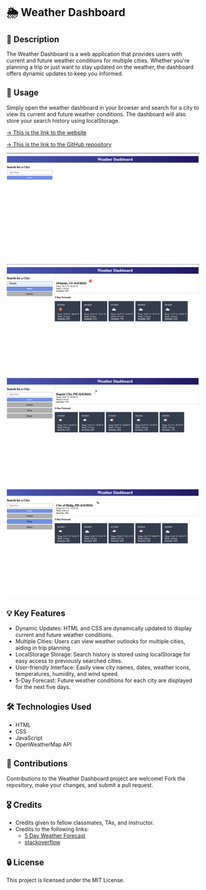 # 🌦️ Weather Dashboard

## 📝 Description
The Weather Dashboard is a web application that provides users with current and future weather conditions for multiple cities. Whether you're planning a trip or just want to stay updated on the weather, the dashboard offers dynamic updates to keep you informed.

## 🔧 Usage
Simply open the weather dashboard in your browser and search for a city to view its current and future weather conditions. The dashboard will also store your search history using localStorage.

[&rarr; This is the link to the website](https://thecaprifire.github.io/my-weather-dashboard/)

[&rarr; This is the link to the GitHub repository](https://github.com/janiandaluz/my-weather-dashboard)

![Actual Website Screenshot](./assets/images/Screenshot1.png)
![Actual Website Screenshot](./assets/images/Screenshot2.png)
![Actual Website Screenshot](./assets/images/Screenshot3.png)
![Actual Website Screenshot](./assets/images/Screenshot4.png)

## 💡 Key Features
- Dynamic Updates: HTML and CSS are dynamically updated to display current and future weather conditions.
- Multiple Cities: Users can view weather outlooks for multiple cities, aiding in trip planning.
- LocalStorage Storage: Search history is stored using localStorage for easy access to previously searched cities.
- User-friendly Interface: Easily view city names, dates, weather icons, temperatures, humidity, and wind speed.
- 5-Day Forecast: Future weather conditions for each city are displayed for the next five days.

## 🛠️ Technologies Used
- HTML
- CSS
- JavaScript
- OpenWeatherMap API

## 🤝 Contributions
Contributions to the Weather Dashboard project are welcome! Fork the repository, make your changes, and submit a pull request.

## 🎖️ Credits
- Credits given to fellow classmates, TAs, and instructor.
- Credits to the following links:
    - [5 Day Weather Forecast](https://openweathermap.org/forecast5)
    - [stackoverflow](https://stackoverflow.com/)

## 🔒 License
This project is licensed under the MIT License.
